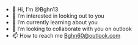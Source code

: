 - 👋 Hi, I’m @Bghn13
- 👀 I’m interested in looking out to you
- 🌱 I’m currently learning about you
- 💞️ I’m looking to collaborate with you on outlook
- 📫 How to reach me 
Bghn60@outlook.com
<!---
Bghn13/Bghn13 is a ✨ special ✨ repository because its `README.md` (this file) appears on your GitHub profile.
You can click the Preview link to take a look at your changes.
--->
